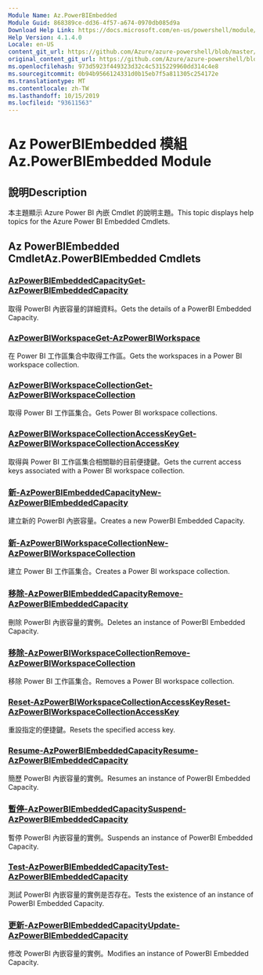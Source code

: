 ```yaml
---
Module Name: Az.PowerBIEmbedded
Module Guid: 868389ce-dd36-4f57-a674-0970db085d9a
Download Help Link: https://docs.microsoft.com/en-us/powershell/module/az.powerbiembedded
Help Version: 4.1.4.0
Locale: en-US
content_git_url: https://github.com/Azure/azure-powershell/blob/master/src/PowerBIEmbedded/PowerBIEmbedded/help/Az.PowerBIEmbedded.md
original_content_git_url: https://github.com/Azure/azure-powershell/blob/master/src/PowerBIEmbedded/PowerBIEmbedded/help/Az.PowerBIEmbedded.md
ms.openlocfilehash: 973d5923f449323d32c4c5315229960dd314c4e8
ms.sourcegitcommit: 0b94b9566124331d0b15eb7f5a811305c254172e
ms.translationtype: MT
ms.contentlocale: zh-TW
ms.lasthandoff: 10/15/2019
ms.locfileid: "93611563"
---
```

# <span data-ttu-id="3b2ce-101">Az PowerBIEmbedded 模組</span><span class="sxs-lookup"><span data-stu-id="3b2ce-101">Az.PowerBIEmbedded Module</span></span>
## <span data-ttu-id="3b2ce-102">說明</span><span class="sxs-lookup"><span data-stu-id="3b2ce-102">Description</span></span>
<span data-ttu-id="3b2ce-103">本主題顯示 Azure Power BI 內嵌 Cmdlet 的說明主題。</span><span class="sxs-lookup"><span data-stu-id="3b2ce-103">This topic displays help topics for the Azure Power BI Embedded Cmdlets.</span></span>

## <span data-ttu-id="3b2ce-104">Az PowerBIEmbedded Cmdlet</span><span class="sxs-lookup"><span data-stu-id="3b2ce-104">Az.PowerBIEmbedded Cmdlets</span></span>
### [<span data-ttu-id="3b2ce-105">AzPowerBIEmbeddedCapacity</span><span class="sxs-lookup"><span data-stu-id="3b2ce-105">Get-AzPowerBIEmbeddedCapacity</span></span>](Get-AzPowerBIEmbeddedCapacity.md)
<span data-ttu-id="3b2ce-106">取得 PowerBI 內嵌容量的詳細資料。</span><span class="sxs-lookup"><span data-stu-id="3b2ce-106">Gets the details of a PowerBI Embedded Capacity.</span></span>

### [<span data-ttu-id="3b2ce-107">AzPowerBIWorkspace</span><span class="sxs-lookup"><span data-stu-id="3b2ce-107">Get-AzPowerBIWorkspace</span></span>](Get-AzPowerBIWorkspace.md)
<span data-ttu-id="3b2ce-108">在 Power BI 工作區集合中取得工作區。</span><span class="sxs-lookup"><span data-stu-id="3b2ce-108">Gets the workspaces in a Power BI workspace collection.</span></span>

### [<span data-ttu-id="3b2ce-109">AzPowerBIWorkspaceCollection</span><span class="sxs-lookup"><span data-stu-id="3b2ce-109">Get-AzPowerBIWorkspaceCollection</span></span>](Get-AzPowerBIWorkspaceCollection.md)
<span data-ttu-id="3b2ce-110">取得 Power BI 工作區集合。</span><span class="sxs-lookup"><span data-stu-id="3b2ce-110">Gets Power BI workspace collections.</span></span>

### [<span data-ttu-id="3b2ce-111">AzPowerBIWorkspaceCollectionAccessKey</span><span class="sxs-lookup"><span data-stu-id="3b2ce-111">Get-AzPowerBIWorkspaceCollectionAccessKey</span></span>](Get-AzPowerBIWorkspaceCollectionAccessKey.md)
<span data-ttu-id="3b2ce-112">取得與 Power BI 工作區集合相關聯的目前便捷鍵。</span><span class="sxs-lookup"><span data-stu-id="3b2ce-112">Gets the current access keys associated with a Power BI workspace collection.</span></span>

### [<span data-ttu-id="3b2ce-113">新-AzPowerBIEmbeddedCapacity</span><span class="sxs-lookup"><span data-stu-id="3b2ce-113">New-AzPowerBIEmbeddedCapacity</span></span>](New-AzPowerBIEmbeddedCapacity.md)
<span data-ttu-id="3b2ce-114">建立新的 PowerBI 內嵌容量。</span><span class="sxs-lookup"><span data-stu-id="3b2ce-114">Creates a new PowerBI Embedded Capacity.</span></span>

### [<span data-ttu-id="3b2ce-115">新-AzPowerBIWorkspaceCollection</span><span class="sxs-lookup"><span data-stu-id="3b2ce-115">New-AzPowerBIWorkspaceCollection</span></span>](New-AzPowerBIWorkspaceCollection.md)
<span data-ttu-id="3b2ce-116">建立 Power BI 工作區集合。</span><span class="sxs-lookup"><span data-stu-id="3b2ce-116">Creates a Power BI workspace collection.</span></span>

### [<span data-ttu-id="3b2ce-117">移除-AzPowerBIEmbeddedCapacity</span><span class="sxs-lookup"><span data-stu-id="3b2ce-117">Remove-AzPowerBIEmbeddedCapacity</span></span>](Remove-AzPowerBIEmbeddedCapacity.md)
<span data-ttu-id="3b2ce-118">刪除 PowerBI 內嵌容量的實例。</span><span class="sxs-lookup"><span data-stu-id="3b2ce-118">Deletes an instance of PowerBI Embedded Capacity.</span></span>

### [<span data-ttu-id="3b2ce-119">移除-AzPowerBIWorkspaceCollection</span><span class="sxs-lookup"><span data-stu-id="3b2ce-119">Remove-AzPowerBIWorkspaceCollection</span></span>](Remove-AzPowerBIWorkspaceCollection.md)
<span data-ttu-id="3b2ce-120">移除 Power BI 工作區集合。</span><span class="sxs-lookup"><span data-stu-id="3b2ce-120">Removes a Power BI workspace collection.</span></span>

### [<span data-ttu-id="3b2ce-121">Reset-AzPowerBIWorkspaceCollectionAccessKey</span><span class="sxs-lookup"><span data-stu-id="3b2ce-121">Reset-AzPowerBIWorkspaceCollectionAccessKey</span></span>](Reset-AzPowerBIWorkspaceCollectionAccessKey.md)
<span data-ttu-id="3b2ce-122">重設指定的便捷鍵。</span><span class="sxs-lookup"><span data-stu-id="3b2ce-122">Resets the specified access key.</span></span>

### [<span data-ttu-id="3b2ce-123">Resume-AzPowerBIEmbeddedCapacity</span><span class="sxs-lookup"><span data-stu-id="3b2ce-123">Resume-AzPowerBIEmbeddedCapacity</span></span>](Resume-AzPowerBIEmbeddedCapacity.md)
<span data-ttu-id="3b2ce-124">簡歷 PowerBI 內嵌容量的實例。</span><span class="sxs-lookup"><span data-stu-id="3b2ce-124">Resumes an instance of PowerBI Embedded Capacity.</span></span>

### [<span data-ttu-id="3b2ce-125">暫停-AzPowerBIEmbeddedCapacity</span><span class="sxs-lookup"><span data-stu-id="3b2ce-125">Suspend-AzPowerBIEmbeddedCapacity</span></span>](Suspend-AzPowerBIEmbeddedCapacity.md)
<span data-ttu-id="3b2ce-126">暫停 PowerBI 內嵌容量的實例。</span><span class="sxs-lookup"><span data-stu-id="3b2ce-126">Suspends an instance of PowerBI Embedded Capacity.</span></span>

### [<span data-ttu-id="3b2ce-127">Test-AzPowerBIEmbeddedCapacity</span><span class="sxs-lookup"><span data-stu-id="3b2ce-127">Test-AzPowerBIEmbeddedCapacity</span></span>](Test-AzPowerBIEmbeddedCapacity.md)
<span data-ttu-id="3b2ce-128">測試 PowerBI 內嵌容量的實例是否存在。</span><span class="sxs-lookup"><span data-stu-id="3b2ce-128">Tests the existence of an instance of PowerBI Embedded Capacity.</span></span>

### [<span data-ttu-id="3b2ce-129">更新-AzPowerBIEmbeddedCapacity</span><span class="sxs-lookup"><span data-stu-id="3b2ce-129">Update-AzPowerBIEmbeddedCapacity</span></span>](Update-AzPowerBIEmbeddedCapacity.md)
<span data-ttu-id="3b2ce-130">修改 PowerBI 內嵌容量的實例。</span><span class="sxs-lookup"><span data-stu-id="3b2ce-130">Modifies  an instance of PowerBI Embedded Capacity.</span></span>

